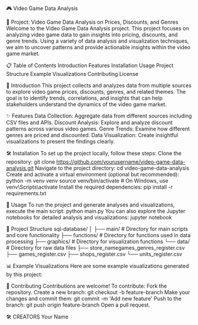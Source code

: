 🎮 Video Game Data Analysis

🎯 Project: Video Game Data Analysis on Prices, Discounts, and Genres
Welcome to the Video Game Data Analysis project. This project focuses on analyzing video game data to gain insights into pricing, discounts, and genre trends. Using a variety of data analysis and visualization techniques, we aim to uncover patterns and provide actionable insights within the video game market.

📋 Table of Contents
Introduction
Features
Installation
Usage
Project Structure
Example Visualizations
Contributing
License

📝 Introduction
This project collects and analyzes data from multiple sources to explore video game prices, discounts, genres, and related themes. The goal is to identify trends, correlations, and insights that can help stakeholders understand the dynamics of the video game market.

✨ Features
Data Collection: Aggregate data from different sources including CSV files and APIs.
Discount Analysis: Explore and analyze discount patterns across various video games.
Genre Trends: Examine how different genres are priced and discounted.
Data Visualization: Create insightful visualizations to present the findings clearly.

🛠️ Installation
To set up the project locally, follow these steps:
Clone the repository:
git clone https://github.com/yourusername/video-game-data-analysis.git
Navigate to the project directory:
cd video-game-data-analysis
Create and activate a virtual environment (optional but recommended):
python -m venv venv
source venv/bin/activate  # On Windows, use venv\Scripts\activate
Install the required dependencies:
pip install -r requirements.txt

🚀 Usage
To run the project and generate analyses and visualizations, execute the main script:
python main.py
You can also explore the Jupyter notebooks for detailed analysis and visualizations:
jupyter notebook

📁 Project Structure
sql-database/
│
├── main/                 # Directory for main scripts and core functionality
├── functions/            # Directory for functions used in data processing
├── graphics/             # Directory for visualization functions
└── data/                 # Directory for raw data files
    ├── store_namegames_genres_register.csv
    ├── games_register.csv
    ├── shops_register.csv
    └── units_register.csv

📊 Example Visualizations
Here are some example visualizations generated by this project:

🤝 Contributing
Contributions are welcome! To contribute:
Fork the repository.
Create a new branch:
git checkout -b feature-branch
Make your changes and commit them:
git commit -m 'Add new feature'
Push to the branch:
git push origin feature-branch
Open a pull request.

🛠️ CREATORS
Your Name

